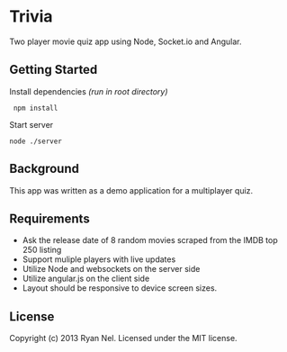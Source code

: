 # Trivia

Two player movie quiz app using Node, Socket.io and Angular.

## Getting Started

Install dependencies *(run in root directory)*

```
 npm install
```

Start server

```
node ./server
```

## Background

This app was written as a demo application for a multiplayer quiz.

## Requirements

* Ask the release date of 8 random movies scraped from the IMDB top 250 listing
* Support muliple players with live updates
* Utilize Node and websockets on the server side
* Utilize angular.js on the client side
* Layout should be responsive to device screen sizes.

## License
Copyright (c) 2013 Ryan Nel. Licensed under the MIT license.
